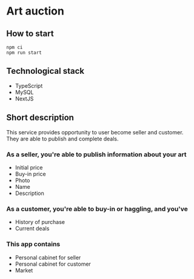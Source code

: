 # Art auction

## How to start

```
npm ci
npm run start
```

## Technological stack

* TypeScript
* MySQL
* NextJS

## Short description

This service provides opportunity to user become seller and customer. They are able to publish and complete deals.

### As a seller, you're able to publish information about your art
* Initial price
* Buy-in price
* Photo
* Name
* Description

### As a customer, you're able to buy-in or haggling, and you've
* History of purchase
* Current deals


### This app contains
* Personal cabinet for seller
* Personal cabinet for customer
* Market
